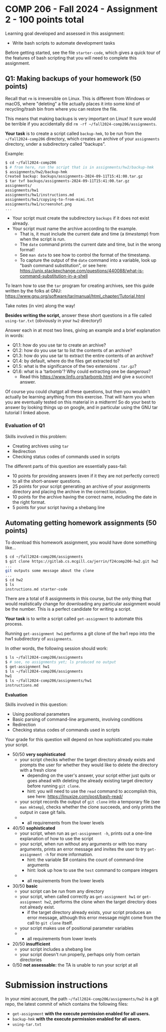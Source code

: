 # COMP 206 - Fall 2024 - Assignment 2 - 100 points total

Learning goal developed and assessed in this assignment:
- Write bash scripts to automate development tasks

Before getting started, see the file `starter-code`, which gives a quick tour of the features of
bash scripting that you will need to complete this assignment.

## Q1: Making backups of your homework (50 points)

Recall that `rm` is irreversible on Linux. This is different from Windows or macOS, where
"deleting" a file actually places it into some kind of recycling/trash bin from where you can
restore the file.

This means that making backups is very important on Linux! It sure would be terrible if you
accidentally did `rm -rf ~/fall2024-comp206/assignments`.

**Your task** is to create a script called `backup-hmk`, to be run from the `~/fall2024-comp206`
directory, which creates an archive of your `assignments` directory, under a subdirectory called
"backups".

Example:

```bash
$ cd ~/fall2024-comp206
$ # from here, run the script that is in assignments/hw2/backup-hmk
$ assignments/hw2/backup-hmk
Created backup: backups/assignments-2024-09-11T15:41:00.tar.gz
$ tar tvf backups/assignments-2024-09-11T15:41:00.tar.gz
assignments/
assignments/hw1
assignments/hw1/instructions.md
assignments/hw1/copying-to-from-mimi.txt
assignments/hw1/screenshot.png
...
```

* Your script must create the subdirectory `backups` if it does not exist already.
* Your script must name the archive according to the example.
    * That is, it must include the current date and time (a *timestamp*) from when the script is
      run.
    * The `date` command prints the current date and time, but in the wrong format!
    * See `man date` to see how to control the format of the timestamp.
    * To capture the output of the `date` command into a variable, look up "bash command
      substitution", or see here:
      https://unix.stackexchange.com/questions/440088/what-is-command-substitution-in-a-shell

To learn how to use the `tar` program for creating archives, see this guide written by the folks at
GNU: https://www.gnu.org/software/tar/manual/html_chapter/Tutorial.html

Take notes (in vim) along the way!

**Besides writing the script,** answer these short questions in a file called `using-tar.txt`
(obviously in your `hw2` directory!)

Answer each in at most two lines, giving an example and a brief explanation in words:

- Q1.1: how do you use tar to create an archive?
- Q1.2: how do you use tar to list the contents of an archive?
- Q1.3: how do you use tar to extract the entire contents of an archive?
- Q1.4: by default, where do the files get extracted to?
- Q1.5: what is the significance of the two extensions `.tar.gz`?
- Q1.6: what is a 'tarbomb'? Why could extracting one be dangerous?
    - Read this https://www.linfo.org/tarbomb.html and give a succinct answer.

Of course you could chatgpt all these questions, but then you wouldn't actually be learning
anything from this exercise. That will harm you when you are eventually tested on this material in
a midterm! So do your best to answer by looking things up on google, and in particular using the
GNU tar tutorial I linked above.

### Evaluation of Q1

Skills involved in this problem:
- Creating archives using `tar`
- Redirection
- Checking status codes of commands used in scripts

The different parts of this question are essentially pass-fail:
- 10 points for providing answers (even if it they are not perfectly correct) to all the
  short-answer questions.
- 25 points for your script generating an archive of your assignments directory and placing the
  archive in the correct location.
- 10 points for the archive having the correct name, including the date in the right format.
- 5 points for your script having a shebang line

## Automating getting homework assignments (50 points)

To download this homework assignment, you would have done something like...

```bash
$ cd ~/fall2024-comp206/assignments
$ git clone https://gitlab.cs.mcgill.ca/jerrin/f24comp206-hw2.git hw2
...
git outputs some message about the clone
...
$ cd hw2
$ ls
instructions.md starter-code
```

There are a total of 8 assignments in this course, but the only thing that would realistically
change for downloading any particular assignment would be the number. This is a perfect candidate
for writing a script.

**Your task** is to write a script called `get-assignment` to automate this process.

Running `get-assignment hw1` performs a git clone of the hw1 repo into the hw1 subdirectory of
`assignments`.

In other words, the following session should work:

```bash
$ ls ~/fall2024-comp206/assignments
$ # see, no assignments yet; ls produced no output
$ get-assignment hw1
$ ls ~/fall2024-comp206/assignments
hw1
$ ls ~/fall2024-comp206/assignments/hw1
instructions.md
```

**Evaluation**

Skills involved in this question:
- Using positional parameters
- Basic parsing of command-line arguments, involving conditions
- Redirection
- Checking status codes of commands used in scripts

Your grade for this question will depend on how sophisticated you make your script.

- 50/50 **very sophisticated**
    - your script checks whether the target directory already exists and prompts the user for
      whether they would like to delete the directory with a fresh clone
        - depending on the user's answer, your script either just quits or goes ahead with deleting
          the already existing target directory before running `git clone`.
        - hint: you will need to use the `read` command to accomplish this,
          see here: https://linuxize.com/post/bash-read/
    - your script records the output of `git clone` into a temporary file (see `man mktemp`),
      checks whether the clone succeeds, and only prints the output in case git fails.
    - + all requirements from the lower levels
- 40/50 **sophisticated**
    - your script, when run as `get-assignment -h`, prints out a one-line explanation of how to use
      the script
    - your script, when run without any arguments or with too many arguments, prints an error
      message and invites the user to try `get-assignment -h` for more information.
        - hint: the variable $# contains the count of command-line arguments
        - hint: look up how to use the `test` command to compare integers
    - + all requirements from the lower levels
- 30/50 **basic**
    - your script can be run from any directory
    - your script, when called correctly as `get-assignment hw1` or `get-assignment hw2`, performs
      the clone when the target directory does not already exist.
        - if the target directory already exists, your script produces an error message, although
          this error message might come from the call to `git clone` itself.
    - your script makes use of positional parameter variables
    - + all requirements from lower levels
- 20/50 **insufficient**
    - your script includes a shebang line
    - your script doesn't run properly, perhaps only from certain directories
- 0/50 **not assessable:** the TA is unable to run your script at all

# Submission instructions

In your mimi account, the path `~/fall2024-comp206/assignments/hw2` is a git repo, the latest
commit of which contains the following files:
- `get-assignment` **with the execute permission enabled for all users.**
- `backup-hmk` **with the execute permission enabled for all users.**
- `using-tar.txt`
